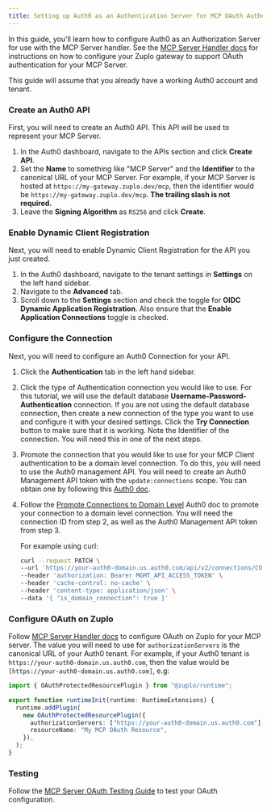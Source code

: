 ```yaml
---
title: Setting up Auth0 as an Authentication Server for MCP OAuth Authentication
---
```


In this guide, you'll learn how to configure Auth0 as an Authorization Server
for use with the MCP Server handler. See the
[MCP Server Handler docs](../handlers/mcp-server.md#oauth-authentication) for
instructions on how to configure your Zuplo gateway to support OAuth
authentication for your MCP Server.

This guide will assume that you already have a working Auth0 account and tenant.

### Create an Auth0 API

First, you will need to create an Auth0 API. This API will be used to represent
your MCP Server.

1. In the Auth0 dashboard, navigate to the APIs section and click **Create
   API**.
2. Set the **Name** to something like "MCP Server" and the **Identifier** to the
   canonical URL of your MCP Server. For example, if your MCP Server is hosted
   at `https://my-gateway.zuplo.dev/mcp`, then the identifier would be
   `https://my-gateway.zuplo.dev/mcp`. **The trailing slash is not required.**
3. Leave the **Signing Algorithm** as `RS256` and click **Create**.

### Enable Dynamic Client Registration

Next, you will need to enable Dynamic Client Registration for the API you just
created.

1. In the Auth0 dashboard, navigate to the tenant settings in **Settings** on
   the left hand sidebar.
2. Navigate to the **Advanced** tab.
3. Scroll down to the **Settings** section and check the toggle for **OIDC
   Dynamic Application Registration**. Also ensure that the **Enable Application
   Connections** toggle is checked.

### Configure the Connection

Next, you will need to configure an Auth0 Connection for your API.

1. Click the **Authentication** tab in the left hand sidebar.
2. Click the type of Authentication connection you would like to use. For this
   tutorial, we will use the default database
   **Username-Password-Authentication** connection. If you are not using the
   default database connection, then create a new connection of the type you
   want to use and configure it with your desired settings. Click the **Try
   Connection** button to make sure that it is working. Note the Identifier of
   the connection. You will need this in one of the next steps.
3. Promote the connection that you would like to use for your MCP Client
   authentication to be a domain level connection. To do this, you will need to
   use the Auth0 management API. You will need to create an Auth0 Management API
   token with the `update:connections` scope. You can obtain one by following
   this
   [Auth0 doc](https://auth0.com/docs/secure/tokens/access-tokens/management-api-access-tokens/get-management-api-access-tokens-for-testing).
4. Follow the
   [Promote Connections to Domain Level](https://auth0.com/docs/authenticate/identity-providers/promote-connections-to-domain-level)
   Auth0 doc to promote your connection to a domain level connection. You will
   need the connection ID from step 2, as well as the Auth0 Management API token
   from step 3.

   For example using curl:

   ```sh
   curl --request PATCH \
   --url 'https://your-auth0-domain.us.auth0.com/api/v2/connections/CONNECTION_ID' \
   --header 'authorization: Bearer MGMT_API_ACCESS_TOKEN' \
   --header 'cache-control: no-cache' \
   --header 'content-type: application/json' \
   --data '{ "is_domain_connection": true }'
   ```

### Configure OAuth on Zuplo

Follow [MCP Server Handler docs](../handlers/mcp-server.md#oauth-authentication)
to configure OAuth on Zuplo for your MCP server. The value you will need to use
for `authorizationServers` is the canonical URL of your Auth0 tenant. For
example, if your Auth0 tenant is `https://your-auth0-domain.us.auth0.com`, then
the value would be `[https://your-auth0-domain.us.auth0.com]`, e.g:

```ts
import { OAuthProtectedResourcePlugin } from "@zuplo/runtime";

export function runtimeInit(runtime: RuntimeExtensions) {
  runtime.addPlugin(
    new OAuthProtectedResourcePlugin({
      authorizationServers: ["https://your-auth0-domain.us.auth0.com"],
      resourceName: "My MCP OAuth Resource",
    }),
  );
}
```

### Testing

Follow the
[MCP Server OAuth Testing Guide](../handlers/mcp-server.md#oauth-testing) to
test your OAuth configuration.
